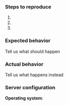 <!--
Thanks for reporting issues back to Tronitor! This is the issue tracker for support issues, bugs, security issues, etc.

To make it possible for us to help you please fill out below information carefully.
-->
### Steps to reproduce
1.
2.
3.

### Expected behavior
Tell us what should happen

### Actual behavior
Tell us what happens instead

### Server configuration
**Operating system**:
